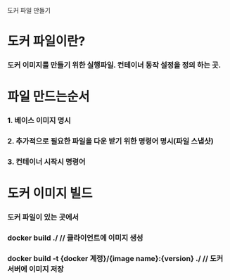 도커 파일 만들기

# 도커 파일이란?
### 도커 이미지를 만들기 위한 실행파일. 컨테이너 동작 설정을 정의 하는 곳.

# 파일 만드는순서
### 1. 베이스 이미지 명시
### 2. 추가적으로 필요한 파일을 다운 받기 위한 명령어 명시(파일 스냅샷)
### 3. 컨테이너 시작시 명령어


# 도커 이미지 빌드
### 도커 파일이 있는 곳에서
### docker build ./    // 클라이언트에 이미지 생성
### docker build -t {docker 계정}/{image name}:{version} ./ // 도커 서버에 이미지 저장

